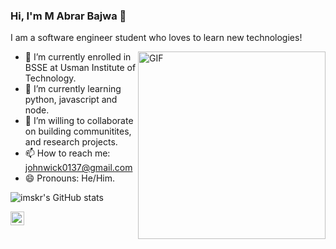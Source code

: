 ### Hi, I'm M Abrar Bajwa 👋

I am a software engineer student who loves to learn new technologies!

<img align="right" alt="GIF" height="300px" src="https://i.pinimg.com/originals/c1/3e/7f/c13e7f371b14f93e91808200631b8a81.gif" />

- 🔭 I’m currently enrolled in BSSE at Usman Institute of Technology.
- 🌱 I’m currently learning python, javascript and node.
- 👯 I’m willing to collaborate on building communitites, and research projects.
- 📫 How to reach me: johnwick0137@gmail.com
- 😄 Pronouns: He/Him.



![imskr's GitHub stats](https://github-readme-stats.vercel.app/api?username=abrar-bajwa&theme=moltack&show_icons=true)

<a href="https://www.linkedin.com">
  <img align="left" alt="abrar's linkedin" width="22px" src="https://cdn.jsdelivr.net/npm/simple-icons@v3/icons/linkedin.svg" />
</a>
